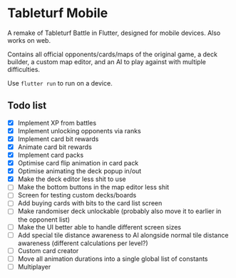 # Tableturf Mobile

A remake of Tableturf Battle in Flutter, designed for mobile devices. Also works on web.

Contains all official opponents/cards/maps of the original game, a deck builder, a custom map editor, and an AI to play against with multiple difficulties.

Use `flutter run` to run on a device.

## Todo list

- [x] Implement XP from battles
- [x] Implement unlocking opponents via ranks
- [x] Implement card bit rewards
- [x] Animate card bit rewards
- [x] Implement card packs
- [x] Optimise card flip animation in card pack
- [x] Optimise animating the deck popup in/out
- [x] Make the deck editor less shit to use
- [ ] Make the bottom buttons in the map editor less shit
- [ ] Screen for testing custom decks/boards
- [ ] Add buying cards with bits to the card list screen
- [ ] Make randomiser deck unlockable (probably also move it to earlier in the opponent list)
- [ ] Make the UI better able to handle different screen sizes
- [ ] Add special tile distance awareness to AI alongside normal tile distance awareness (different calculations per level?)
- [ ] Custom card creator
- [ ] Move all animation durations into a single global list of constants
- [ ] Multiplayer
